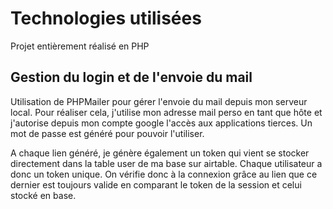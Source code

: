 # Technologies utilisées 

Projet entièrement réalisé en PHP 

## Gestion du login et de l'envoie du mail 

Utilisation de PHPMailer pour gérer l'envoie du mail depuis mon serveur local. Pour réaliser cela, j'utilise mon adresse mail perso en tant que hôte et j'autorise depuis mon compte google l'accès aux applications tierces. Un mot de passe est généré pour pouvoir l'utiliser.

A chaque lien généré, je génère également un token qui vient se stocker directement dans la table user de ma base sur airtable. Chaque utilisateur a donc un token unique.  On vérifie donc à la connexion grâce au lien que ce dernier est toujours valide en comparant le token de la session et celui stocké en base.


